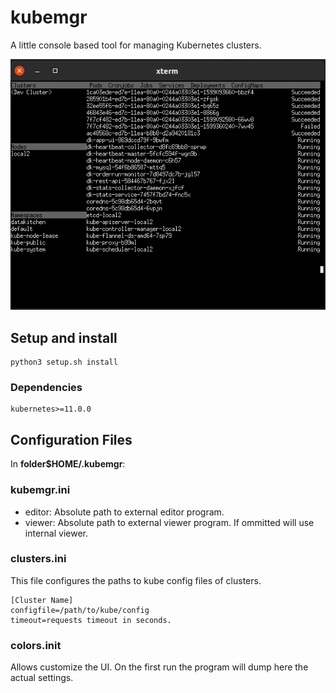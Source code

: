# kubemgr    
A little console based tool for managing Kubernetes clusters.    
    
![Screenhost](screenshot.png?raw=true "Screenhost")    
    
## Setup and install    
    
    python3 setup.sh install    

### Dependencies
    kubernetes>=11.0.0

## Configuration Files

In **folder$HOME/.kubemgr**:

### kubemgr.ini
- editor: Absolute path to external editor program.
- viewer: Absolute path to external viewer program. If ommitted will use internal viewer.

### clusters.ini
This file configures the paths to kube config files of clusters.

    [Cluster Name]
    configfile=/path/to/kube/config
    timeout=requests timeout in seconds.

### colors.init
Allows customize the UI. On the first run the program will dump here the actual settings.
